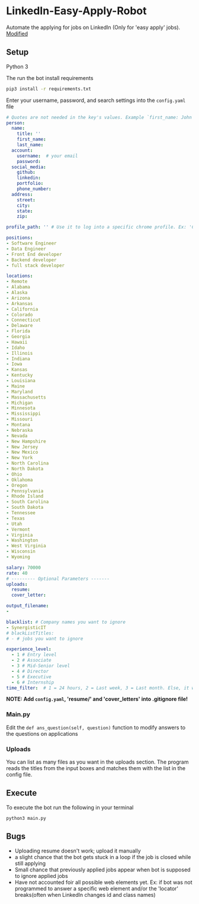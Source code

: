 # LinkedIn-Easy-Apply-Robot
Automate the applying for jobs on LinkedIn (Only for 'easy apply' jobs). [Modified](https://github.com/nicolomantini/LinkedIn-Easy-Apply-Bot)

## Setup 

Python 3

The run the bot install requirements
```bash
pip3 install -r requirements.txt
```

Enter your username, password, and search settings into the `config.yaml` file

```yaml
# Quotes are not needed in the key's values. Example `first_name: John`
person:
  name: 
    title: ''
    first_name:  
    last_name: 
  account:
    username:  # your email
    password: 
  social_media:
    github: 
    linkedin: 
    portfolio: 
    phone_number: 
  address:
    street: 
    city: 
    state: 
    zip: 

profile_path: '' # Use it to log into a specific chrome profile. Ex: 'C:\Users\<user>\AppData\Local\Google\Chrome\User Data\Profile 1'

positions:
- Software Engineer
- Data Engineer
- Front End developer
- Backend developer
- full stack developer

locations:
- Remote
- Alabama
- Alaska
- Arizona
- Arkansas
- California
- Colorado
- Connecticut
- Delaware
- Florida
- Georgia
- Hawaii
- Idaho
- Illinois
- Indiana
- Iowa
- Kansas
- Kentucky
- Louisiana
- Maine
- Maryland
- Massachusetts
- Michigan
- Minnesota
- Mississippi
- Missouri
- Montana
- Nebraska
- Nevada
- New Hampshire
- New Jersey
- New Mexico
- New York
- North Carolina
- North Dakota
- Ohio
- Oklahoma
- Oregon
- Pennsylvania
- Rhode Island
- South Carolina
- South Dakota
- Tennessee
- Texas
- Utah
- Vermont
- Virginia
- Washington
- West Virginia
- Wisconsin
- Wyoming

salary: 70000
rate: 40
# --------- Optional Parameters -------
uploads:
  resume: 
  cover_letter: 

output_filename:
- 

blacklist: # Company names you want to ignore
- SynergisticIT 
# blackListTitles:
# - # jobs you want to ignore

experience_level:
  - 1 # Entry level
  - 2 # Associate
  - 3 # Mid-Senior level
  - 4 # Director
  - 5 # Executive
  - 6 # Internship
time_filter:  # 1 = 24 hours, 2 = Last week, 3 = Last month. Else, it will pick anytime
```
__NOTE: Add `config.yaml`, 'resume/' and 'cover_letters' into .gitignore file!__
### Main.py
Edit the `def ans_question(self, question)` function to modify answers to the questions on applications

### Uploads

You can list as many files as you want in the uploads section.
The program reads the titles from the input boxes and matches them with the list in the config file.

## Execute

To execute the bot run the following in your terminal
```
python3 main.py
```
## Bugs
- Uploading resume doesn't work; upload it manually
- a slight chance that the bot gets stuck in a loop if the job is closed while still applying
- Small chance that previously applied jobs appear when bot is supposed to ignore applied jobs
- Have not accounted foir all possible web elements yet. Ex: if bot was not programmed to answer a specific web element and/or the 'locator' breaks(often when LinkedIn changes id and class names)
